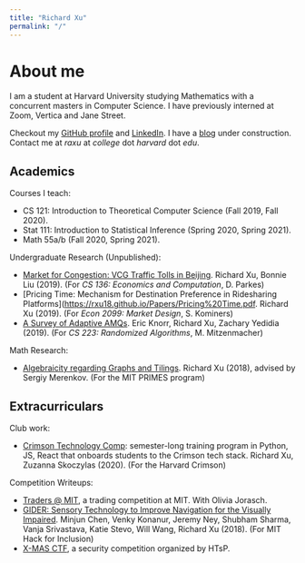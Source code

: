 ```yaml
---
title: "Richard Xu"
permalink: "/"
---
```

# About me

I am a student at Harvard University studying Mathematics with a concurrent masters in Computer Science. I have previously interned at Zoom, Vertica and Jane Street.

Checkout my [GitHub profile](https://github.com/rxu18) and [LinkedIn](https://www.linkedin.com/in/richard-xu-07bb22b1/). I have a [blog](https://www.bccalculus.com) under construction. Contact me at *raxu* at *college* dot *harvard* dot *edu*.

## Academics
Courses I teach:
- CS 121: Introduction to Theoretical Computer Science (Fall 2019, Fall 2020).
- Stat 111: Introduction to Statistical Inference (Spring 2020, Spring 2021).
- Math 55a/b (Fall 2020, Spring 2021).

Undergraduate Research (Unpublished):
- [Market for Congestion: VCG Traffic Tolls in Beijing](https://rxu18.github.io/Papers/Market%20for%20Congestion.pdf). Richard Xu, Bonnie Liu (2019). (For *CS 136: Economics and Computation*, D. Parkes)
- [Pricing Time: Mechanism for Destination Preference in Ridesharing Platforms](https://rxu18.github.io/Papers/Pricing%20Time.pdf. Richard Xu (2019). (For *Econ 2099: Market Design*, S. Kominers)
- [A Survey of Adaptive AMQs](https://rxu18.github.io/Papers/Adaptive%20AMQ.pdf). Eric Knorr, Richard Xu, Zachary Yedidia (2019). (For *CS 223: Randomized Algorithms*, M. Mitzenmacher)

Math Research:
- [Algebraicity regarding Graphs and Tilings](https://math.mit.edu/research/highschool/primes/materials/2017/Xu.pdf). Richard Xu (2018), advised by Sergiy Merenkov. (For the MIT PRIMES program)

## Extracurriculars
Club work:
- [Crimson Technology Comp](https://github.com/crimtech/crimtech-comp-f20): semester-long training program in Python, JS, React that onboards students to the Crimson tech stack. Richard Xu, Zuzanna Skoczylas (2020). (For the Harvard Crimson)

Competition Writeups:
- [Traders @ MIT](/comp/tamit), a trading competition at MIT. With Olivia Jorasch.
- [GIDER: Sensory Technology to Improve Navigation for the Visually Impaired](http://rxu18.github.io/Papers/Gider.pdf). Minjun Chen, Venky Konanur, Jeremy Ney, Shubham Sharma, Vanja Srivastava, Katie Stevo, Will Wang, Richard Xu (2018). (For MIT Hack for Inclusion)
- [X-MAS CTF](/ctf/xmas), a security competition organized by HTsP.

